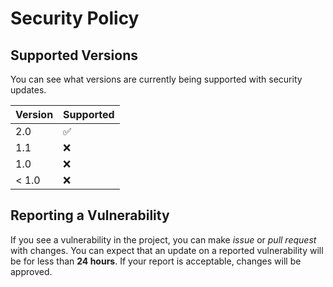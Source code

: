 # Security Policy

## Supported Versions

You can see what versions are currently being supported with security updates.

| Version | Supported          |
| ------- | ------------------ |
| 2.0     | :white_check_mark: |
| 1.1     | :x:                |
| 1.0     | :x:                |
| < 1.0   | :x:                |

## Reporting a Vulnerability

If you see a vulnerability in the project, you can make _issue_ or _pull request_ with changes. You can expect that an update on a reported vulnerability will be for less than **24 hours**. If your report is acceptable, changes will be approved.
